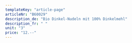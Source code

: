 ```yaml
---
templateKey: "article-page"
articleNr: "B60029"
description_de: "Bio Dinkel-Nudeln mit 100% Dinkelmehl"
description_fr: " "
unit: "3"
price: "12.--"
---
```

